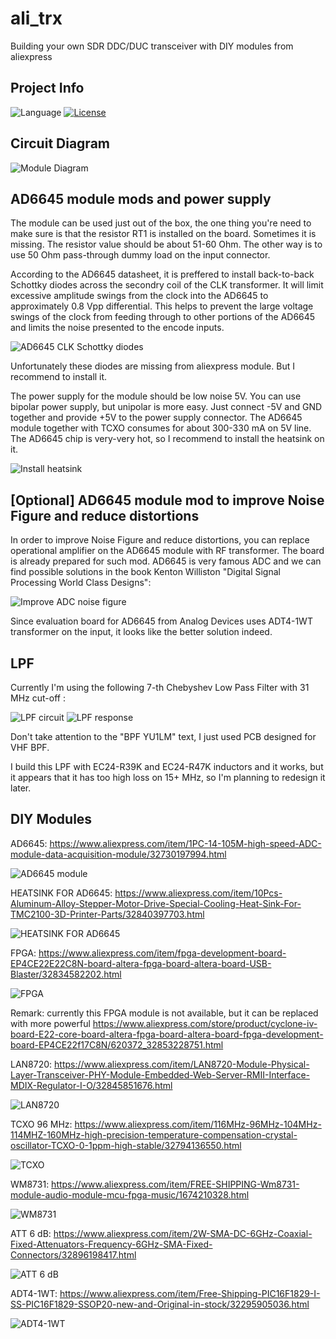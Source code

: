 # ali_trx
Building your own SDR DDC/DUC transceiver with DIY modules from aliexpress

## Project Info
![Language](https://img.shields.io/badge/language-verilog-yellow.svg)
[![License](https://img.shields.io/badge/license-GNU%20GPLv3-blue.svg)](https://www.gnu.org/licenses/gpl.html)


## Circuit Diagram
![Module Diagram](https://i.imgur.com/4QCVkiy.png)


## AD6645 module mods and power supply

The module can be used just out of the box, the one thing you're need to make sure is that the resistor RT1 is installed on the board. Sometimes it is missing. The resistor value should be about 51-60 Ohm. The other way is to use 50 Ohm pass-through dummy load on the input connector.

According to the AD6645 datasheet, it is preffered to install back-to-back Schottky diodes across the secondry coil of the CLK transformer. It will limit excessive amplitude swings from the clock into the AD6645 to approximately 0.8 Vpp differential. This helps to prevent the large voltage swings of the clock from feeding through to other portions of the AD6645 and limits the noise presented to the encode inputs.

![AD6645 CLK Schottky diodes](https://i.imgur.com/VZSisCf.png)

Unfortunately these diodes are missing from aliexpress module. But I recommend to install it.

The power supply for the module should be low noise 5V. You can use bipolar power supply, but unipolar is more easy. Just connect -5V and GND together and provide +5V to the power supply connector. The AD6645 module together with TCXO consumes for about 300-330 mA on 5V line. The AD6645 chip is very-very hot, so I recommend to install the heatsink on it.

![Install heatsink](https://i.imgur.com/qluExOd.jpg)

## [Optional] AD6645 module mod to improve Noise Figure and reduce distortions

In order to improve Noise Figure and reduce distortions, you can replace operational amplifier on the AD6645 module with RF transformer. The board is already prepared for such mod. AD6645 is very famous ADC and we can find possible solutions in the book Kenton Williston "Digital Signal Processing World Class Designs":

![Improve ADC noise figure](https://i.imgur.com/UiNLvjO.png)

Since evaluation board for AD6645 from Analog Devices uses ADT4-1WT transformer on the input, it looks like the better solution indeed.

## LPF

Currently I'm using the following 7-th Chebyshev Low Pass Filter with 31 MHz cut-off :

![LPF circuit](https://i.imgur.com/ZNwHBFF.png) ![LPF response](https://i.imgur.com/eexpmrS.jpg)

Don't take attention to the "BPF YU1LM" text, I just used PCB designed for VHF BPF. 

I build this LPF with EC24-R39K and EC24-R47K inductors and it works, but it appears that it has too high loss on 15+ MHz, so I'm planning to redesign it later.


## DIY Modules

AD6645: https://www.aliexpress.com/item/1PC-14-105M-high-speed-ADC-module-data-acquisition-module/32730197994.html

![AD6645 module](https://i.imgur.com/VDfjFQM.jpg)

HEATSINK FOR AD6645: https://www.aliexpress.com/item/10Pcs-Aluminum-Alloy-Stepper-Motor-Drive-Special-Cooling-Heat-Sink-For-TMC2100-3D-Printer-Parts/32840397703.html

![HEATSINK FOR AD6645](https://i.imgur.com/pFud16l.jpg)

FPGA: https://www.aliexpress.com/item/fpga-development-board-EP4CE22E22C8N-board-altera-fpga-board-altera-board-USB-Blaster/32834582202.html

![FPGA](https://i.imgur.com/tBZgi8r.jpg)

Remark: currently this FPGA module is not available, but it can be replaced with more powerful https://www.aliexpress.com/store/product/cyclone-iv-board-E22-core-board-altera-fpga-board-altera-board-fpga-development-board-EP4CE22f17C8N/620372_32853228751.html

LAN8720: https://www.aliexpress.com/item/LAN8720-Module-Physical-Layer-Transceiver-PHY-Module-Embedded-Web-Server-RMII-Interface-MDIX-Regulator-I-O/32845851676.html

![LAN8720](https://i.imgur.com/WoWGo0s.jpg)

TCXO 96 MHz: https://www.aliexpress.com/item/116MHz-96MHz-104MHz-114MHZ-160MHz-high-precision-temperature-compensation-crystal-oscillator-TCXO-0-1ppm-high-stable/32794136550.html

![TCXO](https://i.imgur.com/1rjW7vK.jpg)

WM8731: https://www.aliexpress.com/item/FREE-SHIPPING-Wm8731-module-audio-module-mcu-fpga-music/1674210328.html

![WM8731](https://i.imgur.com/W0RaJWr.jpg)

ATT 6 dB: https://www.aliexpress.com/item/2W-SMA-DC-6GHz-Coaxial-Fixed-Attenuators-Frequency-6GHz-SMA-Fixed-Connectors/32896198417.html

![ATT 6 dB](https://i.imgur.com/c58DhRB.jpg)

ADT4-1WT: https://www.aliexpress.com/item/Free-Shipping-PIC16F1829-I-SS-PIC16F1829-SSOP20-new-and-Original-in-stock/32295905036.html

![ADT4-1WT](https://i.imgur.com/E99LSdG.jpg)









